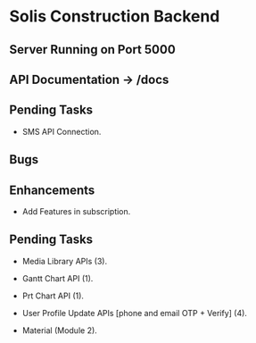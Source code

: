 # Solis Construction Backend

## Server Running on Port 5000
## API Documentation -> /docs

## Pending Tasks
 - SMS API Connection.

## Bugs

## Enhancements
 - Add Features in subscription.

## Pending Tasks
 - Media Library APIs (3).
 - Gantt Chart API (1).
 - Prt Chart API (1).
 - User Profile Update APIs [phone and email OTP + Verify] (4).

 - Material (Module 2).